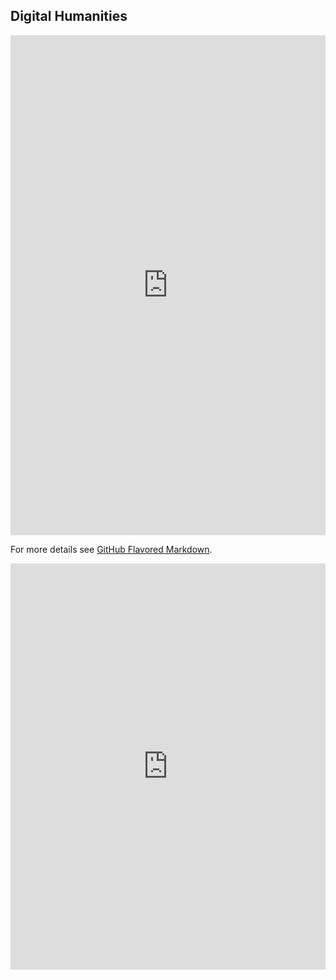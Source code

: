 ## Digital Humanities

<iframe src="https://uploads.knightlab.com/storymapjs/5de6cbd90102d818a59af85121f960e7/husitske-valky/draft.html" frameborder="0" width="100%" height="800"></iframe>

For more details see [GitHub Flavored Markdown](https://guides.github.com/features/mastering-markdown/).


<iframe src="https://cdn.knightlab.com/libs/storyline/latest/embed/index.html?dataURL=https%3A%2F%2Fdocs.google.com%2Fspreadsheets%2Fd%2F18KIvEyxGUeeNKKBz_jhdLq45t14HstmtwLljS398ZM8%2Fedit%3Fusp%3Dsharing&amp;dataYCol=data&amp;dataXCol=date&amp;dataDateFormat=%25Y-%25m-%25d&amp;chartDateFormat=%25Y-%25m-%25d&amp;chartYLabel=Vyhled%C3%A1v%C3%A1n%C3%AD%20slova%20%22o%C5%A1et%C5%99ovn%C3%A9%22&amp;sliderCardTitleCol=title&amp;sliderCardTextCol=text" style="width:100%;height:650px;" frameborder="0" marginwidth="0" marginheight="0" vspace="0" hspace="0"></iframe>
